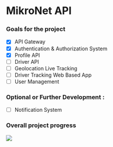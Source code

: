 # MikroNet API

### Goals for the project 

- [X] API Gateway
- [X] Authentication & Authorization System
- [X] Profile API
- [ ] Driver API
- [ ] Geolocation Live Tracking
- [ ] Driver Tracking Web Based App
- [ ] User Management 

### Optional or Further Development :
- [ ] Notification System

### Overall project progress
![](https://geps.dev/progress/28)